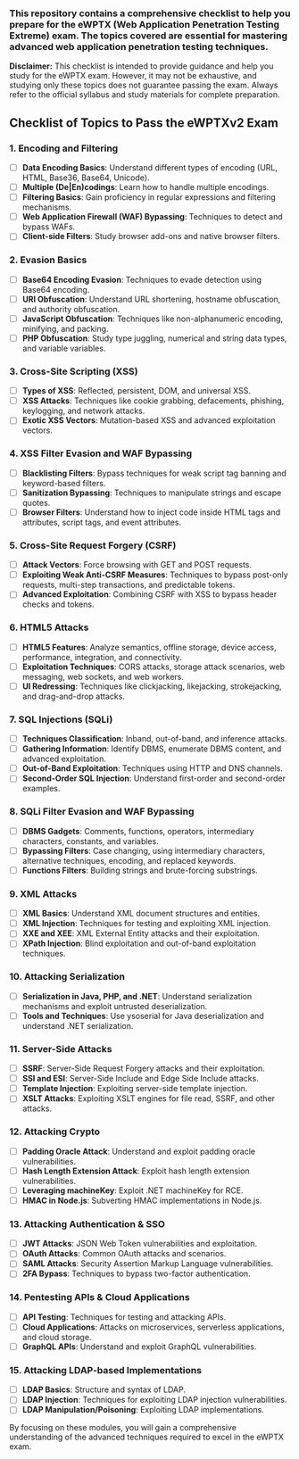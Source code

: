 ### This repository contains a comprehensive checklist to help you prepare for the eWPTX (Web Application Penetration Testing Extreme) exam. The topics covered are essential for mastering advanced web application penetration testing techniques.

**Disclaimer:** This checklist is intended to provide guidance and help you study for the eWPTX exam. However, it may not be exhaustive, and studying only these topics does not guarantee passing the exam. Always refer to the official syllabus and study materials for complete preparation.


## Checklist of Topics to Pass the eWPTXv2 Exam

### 1. Encoding and Filtering
- [ ] **Data Encoding Basics**: Understand different types of encoding (URL, HTML, Base36, Base64, Unicode).
- [ ] **Multiple (De|En)codings**: Learn how to handle multiple encodings.
- [ ] **Filtering Basics**: Gain proficiency in regular expressions and filtering mechanisms.
- [ ] **Web Application Firewall (WAF) Bypassing**: Techniques to detect and bypass WAFs.
- [ ] **Client-side Filters**: Study browser add-ons and native browser filters.

### 2. Evasion Basics
- [ ] **Base64 Encoding Evasion**: Techniques to evade detection using Base64 encoding.
- [ ] **URI Obfuscation**: Understand URL shortening, hostname obfuscation, and authority obfuscation.
- [ ] **JavaScript Obfuscation**: Techniques like non-alphanumeric encoding, minifying, and packing.
- [ ] **PHP Obfuscation**: Study type juggling, numerical and string data types, and variable variables.

### 3. Cross-Site Scripting (XSS)
- [ ] **Types of XSS**: Reflected, persistent, DOM, and universal XSS.
- [ ] **XSS Attacks**: Techniques like cookie grabbing, defacements, phishing, keylogging, and network attacks.
- [ ] **Exotic XSS Vectors**: Mutation-based XSS and advanced exploitation vectors.

### 4. XSS Filter Evasion and WAF Bypassing
- [ ] **Blacklisting Filters**: Bypass techniques for weak script tag banning and keyword-based filters.
- [ ] **Sanitization Bypassing**: Techniques to manipulate strings and escape quotes.
- [ ] **Browser Filters**: Understand how to inject code inside HTML tags and attributes, script tags, and event attributes.

### 5. Cross-Site Request Forgery (CSRF)
- [ ] **Attack Vectors**: Force browsing with GET and POST requests.
- [ ] **Exploiting Weak Anti-CSRF Measures**: Techniques to bypass post-only requests, multi-step transactions, and predictable tokens.
- [ ] **Advanced Exploitation**: Combining CSRF with XSS to bypass header checks and tokens.

### 6. HTML5 Attacks
- [ ] **HTML5 Features**: Analyze semantics, offline storage, device access, performance, integration, and connectivity.
- [ ] **Exploitation Techniques**: CORS attacks, storage attack scenarios, web messaging, web sockets, and web workers.
- [ ] **UI Redressing**: Techniques like clickjacking, likejacking, strokejacking, and drag-and-drop attacks.

### 7. SQL Injections (SQLi)
- [ ] **Techniques Classification**: Inband, out-of-band, and inference attacks.
- [ ] **Gathering Information**: Identify DBMS, enumerate DBMS content, and advanced exploitation.
- [ ] **Out-of-Band Exploitation**: Techniques using HTTP and DNS channels.
- [ ] **Second-Order SQL Injection**: Understand first-order and second-order examples.

### 8. SQLi Filter Evasion and WAF Bypassing
- [ ] **DBMS Gadgets**: Comments, functions, operators, intermediary characters, constants, and variables.
- [ ] **Bypassing Filters**: Case changing, using intermediary characters, alternative techniques, encoding, and replaced keywords.
- [ ] **Functions Filters**: Building strings and brute-forcing substrings.

### 9. XML Attacks
- [ ] **XML Basics**: Understand XML document structures and entities.
- [ ] **XML Injection**: Techniques for testing and exploiting XML injection.
- [ ] **XXE and XEE**: XML External Entity attacks and their exploitation.
- [ ] **XPath Injection**: Blind exploitation and out-of-band exploitation techniques.

### 10. Attacking Serialization
- [ ] **Serialization in Java, PHP, and .NET**: Understand serialization mechanisms and exploit untrusted deserialization.
- [ ] **Tools and Techniques**: Use ysoserial for Java deserialization and understand .NET serialization.

### 11. Server-Side Attacks
- [ ] **SSRF**: Server-Side Request Forgery attacks and their exploitation.
- [ ] **SSI and ESI**: Server-Side Include and Edge Side Include attacks.
- [ ] **Template Injection**: Exploiting server-side template injection.
- [ ] **XSLT Attacks**: Exploiting XSLT engines for file read, SSRF, and other attacks.

### 12. Attacking Crypto
- [ ] **Padding Oracle Attack**: Understand and exploit padding oracle vulnerabilities.
- [ ] **Hash Length Extension Attack**: Exploit hash length extension vulnerabilities.
- [ ] **Leveraging machineKey**: Exploit .NET machineKey for RCE.
- [ ] **HMAC in Node.js**: Subverting HMAC implementations in Node.js.

### 13. Attacking Authentication & SSO
- [ ] **JWT Attacks**: JSON Web Token vulnerabilities and exploitation.
- [ ] **OAuth Attacks**: Common OAuth attacks and scenarios.
- [ ] **SAML Attacks**: Security Assertion Markup Language vulnerabilities.
- [ ] **2FA Bypass**: Techniques to bypass two-factor authentication.

### 14. Pentesting APIs & Cloud Applications
- [ ] **API Testing**: Techniques for testing and attacking APIs.
- [ ] **Cloud Applications**: Attacks on microservices, serverless applications, and cloud storage.
- [ ] **GraphQL APIs**: Understand and exploit GraphQL vulnerabilities.

### 15. Attacking LDAP-based Implementations
- [ ] **LDAP Basics**: Structure and syntax of LDAP.
- [ ] **LDAP Injection**: Techniques for exploiting LDAP injection vulnerabilities.
- [ ] **LDAP Manipulation/Poisoning**: Exploiting LDAP implementations.

By focusing on these modules, you will gain a comprehensive understanding of the advanced techniques required to excel in the eWPTX exam.

